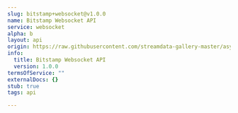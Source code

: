 ```yaml
---
slug: bitstamp+websocket@v1.0.0
name: Bitstamp Websocket API
service: websocket
alpha: b
layout: api
origin: https://raw.githubusercontent.com/streamdata-gallery-master/asyncapi/master/_listings/bitstamp/bitstamp-websocket-api-async.md
info:
  title: Bitstamp Websocket API
  version: 1.0.0
termsOfService: ""
externalDocs: {}
stub: true
tags: api

---
```

